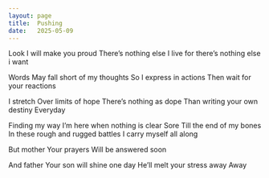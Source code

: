 ```yaml
---
layout: page
title:  Pushing
date:   2025-05-09
---
```


Look
I will make you proud
There’s nothing else I live for
there’s nothing else i want

Words
May fall short of my thoughts
So I express in actions
Then wait for your reactions

I stretch
Over limits of hope
There’s nothing as dope
Than writing your own destiny
Everyday

Finding my way
I’m here
when nothing is clear
Sore
Till the end of my bones
In these rough and rugged battles
I carry myself all along

But mother
Your prayers
Will be answered soon

And father
Your son will shine one day
He’ll melt your stress away
Away
